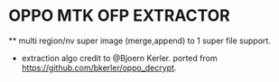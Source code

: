 # OPPO MTK OFP EXTRACTOR
** multi region/nv super image (merge,append) to 1 super file support.
* extraction algo credit to @Bjoern Kerler. ported from https://github.com/bkerler/oppo_decrypt.

